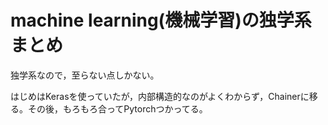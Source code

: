 # machine learning(機械学習)の独学系まとめ
独学系なので，至らない点しかない。

はじめはKerasを使っていたが，内部構造的なのがよくわからず，Chainerに移る。その後，もろもろ合ってPytorchつかってる。
